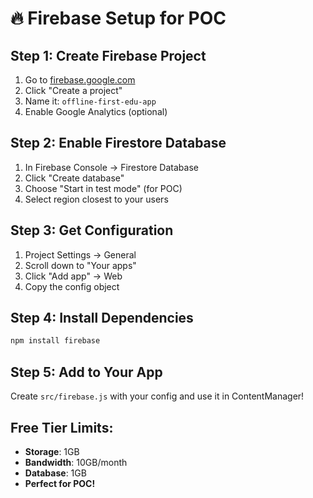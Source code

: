 # 🔥 Firebase Setup for POC

## Step 1: Create Firebase Project
1. Go to [firebase.google.com](https://firebase.google.com)
2. Click "Create a project"
3. Name it: `offline-first-edu-app`
4. Enable Google Analytics (optional)

## Step 2: Enable Firestore Database
1. In Firebase Console → Firestore Database
2. Click "Create database"
3. Choose "Start in test mode" (for POC)
4. Select region closest to your users

## Step 3: Get Configuration
1. Project Settings → General
2. Scroll down to "Your apps"
3. Click "Add app" → Web
4. Copy the config object

## Step 4: Install Dependencies
```bash
npm install firebase
```

## Step 5: Add to Your App
Create `src/firebase.js` with your config and use it in ContentManager!

## Free Tier Limits:
- **Storage**: 1GB
- **Bandwidth**: 10GB/month  
- **Database**: 1GB
- **Perfect for POC!** 